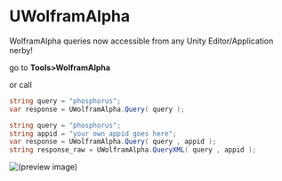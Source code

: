 # UWolframAlpha
WolframAlpha queries now accessible from any Unity Editor/Application nerby!

go to **Tools>WolframAlpha**

or call

```c#
string query = "phosphorus";
var response = UWolframAlpha.Query( query );
```
```c#
string query = "phosphorus";
string appid = "your own appid goes here";
var response = UWolframAlpha.Query( query , appid );
string response_raw = UWolframAlpha.QueryXML( query , appid );
```

![(preview image)](https://i.imgur.com/mhBViEQ.jpg)
